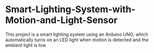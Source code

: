 # Smart-Lighting-System-with-Motion-and-Light-Sensor
This project is a smart lighting system using an Arduino UNO, which automatically turns on an LED light when motion is detected and the ambient light is low.
